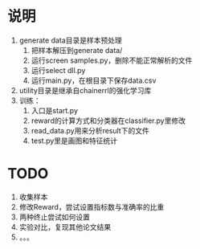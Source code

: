 # 说明
1. generate data目录是样本预处理
    1. 把样本解压到generate data/
    1. 运行screen samples.py，删除不能正常解析的文件
    1. 运行select dll.py
    1. 运行main.py，在根目录下保存data.csv
1. utility目录是继承自chainerrl的强化学习库
1. 训练：
    1. 入口是start.py
    2. reward的计算方式和分类器在classifier.py里修改
    3. read_data.py用来分析result下的文件
    4. test.py里是画图和特征统计

# TODO
1. 收集样本
1. 修改Reward，尝试设置指标数与准确率的比重
1. 两种终止尝试如何设置
1. 实验对比，复现其他论文结果
1. 。。。